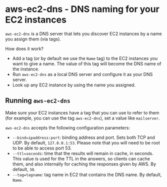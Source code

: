 # aws-ec2-dns - DNS naming for your EC2 instances

`aws-ec2-dns` is a DNS server that lets you discover EC2 instances by a name you assign them (via tags).

How does it work?

* Add a tag (or by default we use the `Name` tag) to the EC2 instances you want to give a name. The value of this tag will become the DNS name of the instance.
* Run `aws-ec2-dns` as a local DNS server and configure it as your DNS server.
* Look up any EC2 instance by using the name you assigned.

## Running `aws-ec2-dns`

Make sure your EC2 instances have a tag that you can use to refer to them (for example, you can use the tag `aws-ec2-dns`), set a value like `mailserver`.

`aws-ec2-dns` accepts the following configuration parameters:

* `--bind=ipaddress:port`: binding address and port. Sets both TCP and UDP. By default, `127.0.0.1:53`. Please note that you will need to be root to be able to access port 53.
* `--ttl=seconds`: time that the results will remain in cache, in seconds. This value is used for the TTL in the answers, so clients can cache them, and also internally for caching the responses given by AWS. By default, `30`.
* `--tag=tagname`: tag name in EC2 that contains the DNS name. By default, `Name`.
